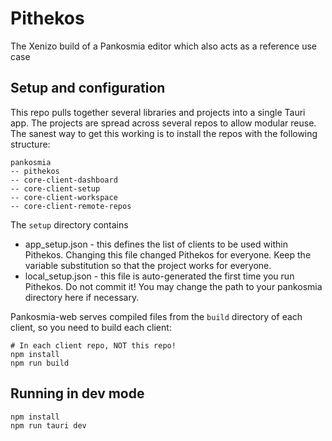 # Pithekos
The Xenizo build of a Pankosmia editor which also acts as a reference use case

## Setup and configuration
This repo pulls together several libraries and projects into a single Tauri app. The projects are spread across several repos to allow modular reuse. The sanest way to get this working is to install the repos with the following structure:

```
pankosmia
-- pithekos
-- core-client-dashboard
-- core-client-setup
-- core-client-workspace
-- core-client-remote-repos
```

The `setup` directory contains
- app_setup.json - this defines the list of clients to be used within Pithekos. Changing this file changed Pithekos for everyone. Keep the variable substitution so that the project works for everyone.
- local_setup.json - this file is auto-generated the first time you run Pithekos. Do not commit it! You may change the path to your pankosmia directory here if necessary.

Pankosmia-web serves compiled files from the `build` directory of each client, so you need to build each client:
```
# In each client repo, NOT this repo!
npm install
npm run build
```

## Running in dev mode
```
npm install
npm run tauri dev
```